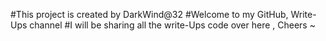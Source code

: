 #This project is created by DarkWind@32 
#Welcome to my GitHub, Write-Ups channel
#I will be sharing all the write-Ups code over here , Cheers ~ 



